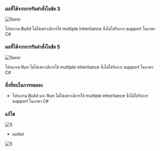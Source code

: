 ### ผลที่ได้จากการรันคำสั่งในข้อ 3


![5eror](https://github.com/Nitiphum7/03376836-OOP-2566-Lab-08/assets/144196695/3e3e420a-330a-48df-b077-f29ed89a8854)

โปรแกรม Build ไม่ได้เพราะมีการใช้ multiple inheritance ซึ่งไม่ได้รับการ support ในภาษา C# 

### ผลที่ได้จากการรันคำสั่งในข้อ 5
![5eror](https://github.com/Nitiphum7/03376836-OOP-2566-Lab-08/assets/144196695/2b77aa93-466a-449e-969d-63496f8c51ac)



โปรแกรม Run ไม่ได้เพราะมีการใช้ multiple inheritance ซึ่งไม่ได้รับการ support ในภาษา C# 

### สิ่งที่พบในการทดลอง
- โปรแกรม Build และ Run ไม่ได้เพราะมีการใช้ multiple inheritance ซึ่งไม่ได้รับการ support ในภาษา C#

### แก้ไข


![5](https://github.com/Nitiphum7/03376836-OOP-2566-Lab-08/assets/144196695/b7d847ab-8034-4c86-8a82-083adf7b2723)


- ผลลัพท์


![5](https://github.com/Nitiphum7/03376836-OOP-2566-Lab-08/assets/144196695/dcc35821-448c-4ef3-9f68-f11c9d12aed3)


